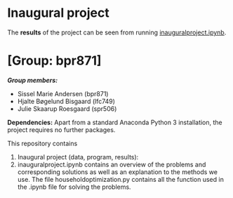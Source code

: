 # Inaugural project

The **results** of the project can be seen from running [inauguralproject.ipynb](inauguralproject.ipynb).

# \[Group: bpr871\]

***Group members:***
- Sissel Marie Andersen (bpr871)
- Hjalte Bøgelund Bisgaard (lfc749)
- Julie Skaarup Roesgaard (spr506)

**Dependencies:** Apart from a standard Anaconda Python 3 installation, the project requires no further packages.

This repository contains  
1. Inaugural project (data, program, results): 
2. inauguralproject.ipynb contains an overview of the problems and corresponding solutions as well as an explanation to the methods we use. The file householdoptimization.py contains all the function used in the .ipynb file for solving the problems. 

